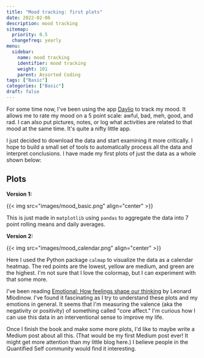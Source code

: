 ```yaml
---
title: "Mood tracking: first plots"
date: 2022-02-06
description: mood tracking
sitemap:
  priority: 0.5 
  changefreq: yearly
menu:
  sidebar:
    name: mood tracking
    identifier: mood tracking
    weight: 101
    parent: Assorted Coding
tags: ["Basic"]
categories: ["Basic"]
draft: false
---
```

For some time now, I've been using the app [Daylio](https://daylio.net/) to track my mood. It allows me to rate
my mood on a 5 point scale: awful, bad, meh, good, and rad. I can also put pictures, notes, or log what activities are
related to that mood at the same time. It's quite a nifty little app.

I just decided to download the data and start examining it more critically.
I hope to build a small set of tools to automatically process all the data and interpret conclusions. I have made
my first plots of just the data as a whole shown below:

## Plots
**Version 1:**

{{< img src="images/mood_basic.png" align="center" >}}

This is just made in `matplotlib` using `pandas` to aggregate the data into 7 point rolling means and daily averages.

**Version 2:**

{{< img src="images/mood_calendar.png" align="center" >}}

Here I used the Python package `calmap` to visualize the data as a calendar heatmap. The red points are the lowest,
yellow are medium, and green are the highest. I'm not sure that I love the colormap,
but I can experiment with that some more.

I've been reading [Emotional: How feelings shape our thinking](https://www.amazon.com/Emotional-How-Feelings-Shape-Thinking-ebook/dp/B091PJ8BSJ/ref=sr_1_3?keywords=emotional&qid=1644201936&sr=8-3)
by Leonard Mlodinow. I've found it fascinating as I try to understand these plots and my emotions in general.
It seems that I'm measuring the valence (aka the negativity or positivity) of something called "core affect."
I'm curious how I can use this data in an interventional sense to improve my life.

Once I finish the book and make some more plots, I'd like to maybe write a Medium post about all this.
(That would be my first Medium post ever! It might get more attention than my little blog here.)
I believe people in the Quantified Self community would find it interesting.
